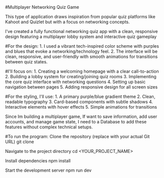 <p>#Multiplayer Networking Quiz Game</p>

<p>This type of application draws inspiration from popular quiz platforms like Kahoot and Quizlet but with a focus on networking concepts.</p>

<p>I've created a fully functional networking quiz app with a clean, responsive design featuring a multiplayer lobby system and interactive quiz gameplay</p>

<p>#For the design:
1. I used a vibrant tech-inspired color scheme with purples and blues that evoke a networking/technology feel.
2. The interface will be clean, responsive, and user-friendly with smooth animations for transitions between quiz states.</p>

<p>#I'll focus on:
1. Creating a welcoming homepage with a clear call-to-action
2. Building a lobby system for creating/joining quiz rooms
3. Implementing the core quiz interface with networking questions
4. Setting up basic navigation between pages
5. Adding responsive design for all screen sizes</p>

<p>#For the styling, I'll use:
1. A primary purple/blue gradient theme
2. Clean, readable typography
3. Card-based components with subtle shadows
4. Interactive elements with hover effects
5. Simple animations for transitions</p>

<p>Since Im building a multiplayer game, If want to save information, add user accounts, and manage game state, I need to a Database to add these features without complex technical setups.</p>

<p>#To run the program:
Clone the repository (replace with your actual Git URL)
git clone <YOUR_PROJECT_GIT_URL>

Navigate to the project directory
cd <YOUR_PROJECT_NAME>

Install dependencies
npm install

Start the development server
npm run dev
</p>
